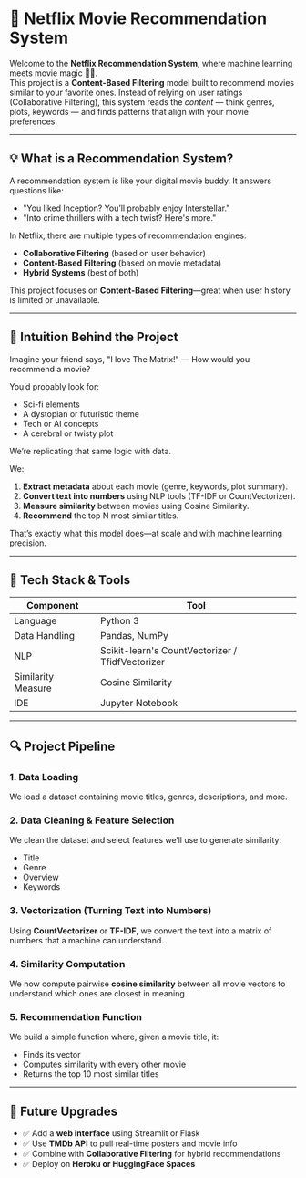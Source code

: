 
# 🍿 Netflix Movie Recommendation System

Welcome to the **Netflix Recommendation System**, where machine learning meets movie magic 🎥✨.  
This project is a **Content-Based Filtering** model built to recommend movies similar to your favorite ones. Instead of relying on user ratings (Collaborative Filtering), this system reads the *content* — think genres, plots, keywords — and finds patterns that align with your movie preferences.

---

## 💡 What is a Recommendation System?

A recommendation system is like your digital movie buddy. It answers questions like:

- "You liked Inception? You’ll probably enjoy Interstellar."
- "Into crime thrillers with a tech twist? Here's more."

In Netflix, there are multiple types of recommendation engines:
- **Collaborative Filtering** (based on user behavior)
- **Content-Based Filtering** (based on movie metadata)
- **Hybrid Systems** (best of both)

This project focuses on **Content-Based Filtering**—great when user history is limited or unavailable.

---

## 🧠 Intuition Behind the Project

Imagine your friend says, "I love The Matrix!" — How would you recommend a movie?

You’d probably look for:
- Sci-fi elements
- A dystopian or futuristic theme
- Tech or AI concepts
- A cerebral or twisty plot

We’re replicating that same logic with data.

We:
1. **Extract metadata** about each movie (genre, keywords, plot summary).
2. **Convert text into numbers** using NLP tools (TF-IDF or CountVectorizer).
3. **Measure similarity** between movies using Cosine Similarity.
4. **Recommend** the top N most similar titles.

That’s exactly what this model does—at scale and with machine learning precision.

---

## 🧪 Tech Stack & Tools

| Component | Tool |
|----------|------|
| Language | Python 3 |
| Data Handling | Pandas, NumPy |
| NLP | Scikit-learn's CountVectorizer / TfidfVectorizer |
| Similarity Measure | Cosine Similarity |
| IDE | Jupyter Notebook |

---

## 🔍 Project Pipeline

### 1. **Data Loading**
We load a dataset containing movie titles, genres, descriptions, and more.

### 2. **Data Cleaning & Feature Selection**
We clean the dataset and select features we’ll use to generate similarity:
- Title
- Genre
- Overview
- Keywords

### 3. **Vectorization (Turning Text into Numbers)**
Using **CountVectorizer** or **TF-IDF**, we convert the text into a matrix of numbers that a machine can understand.

### 4. **Similarity Computation**
We now compute pairwise **cosine similarity** between all movie vectors to understand which ones are closest in meaning.

### 5. **Recommendation Function**
We build a simple function where, given a movie title, it:
- Finds its vector
- Computes similarity with every other movie
- Returns the top 10 most similar titles

---
## 🚀 Future Upgrades

- ✅ Add a **web interface** using Streamlit or Flask
- ✅ Use **TMDb API** to pull real-time posters and movie info
- ✅ Combine with **Collaborative Filtering** for hybrid recommendations
- ✅ Deploy on **Heroku or HuggingFace Spaces**

